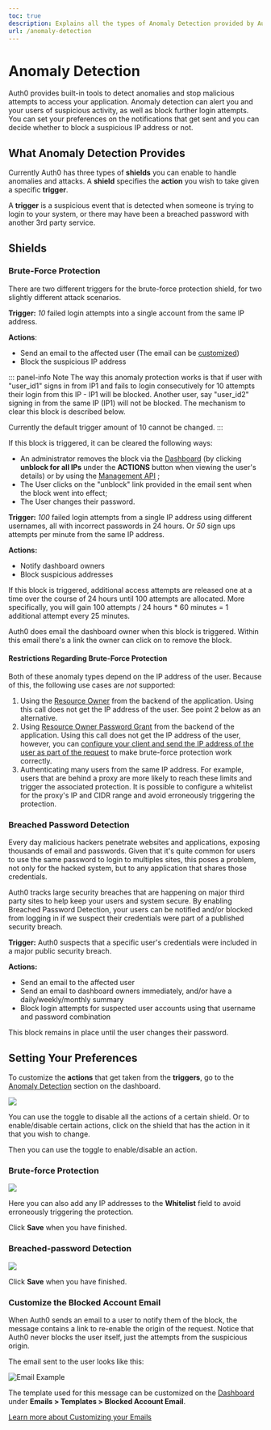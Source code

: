 ```yaml
---
toc: true
description: Explains all the types of Anomaly Detection provided by Auth0 and how to enable them.
url: /anomaly-detection
---
```


# Anomaly Detection

Auth0 provides built-in tools to detect anomalies and stop malicious attempts to access your application. Anomaly detection can alert you and your users of suspicious activity, as well as block further login attempts. You can set your preferences on the notifications that get sent and you can decide whether to block a suspicious IP address or not.

## What Anomaly Detection Provides

Currently Auth0 has three types of **shields** you can enable to handle anomalies and attacks.  A **shield** specifies the **action** you wish to take given a specific **trigger**.

A **trigger** is a suspicious event that is detected when someone is trying to login to your system, or there may have been a breached password with another 3rd party service.

## Shields

### Brute-Force Protection
There are two different triggers for the brute-force protection shield, for two slightly different attack scenarios.

**Trigger:** *10* failed login attempts into a single account from the same IP address.

**Actions**:
* Send an email to the affected user (The email can be [customized](#customize-the-blocked-account-email))
* Block the suspicious IP address

::: panel-info Note
The way this anomaly protection works is that if user with "user_id1" signs in from IP1 and fails to login consecutively for 10 attempts their login from this IP - IP1 will be blocked. Another user, say "user_id2" signing in from the same IP (IP1) will not be blocked. The mechanism to clear this block is described below.

Currently the default trigger amount of 10 cannot be changed.
:::

If this block is triggered, it can be cleared the following ways:

* An administrator removes the block via the [Dashboard](${manage_url}) (by clicking **unblock for all IPs** under the **ACTIONS** button when viewing the user's details) or by using the [Management API](/api/management/v2#!/User_Blocks/delete_user_blocks) ;
* The User clicks on the "unblock" link provided in the email sent when the block went into effect;
* The User changes their password.


**Trigger:** *100* failed login attempts from a single IP address using different usernames, all with incorrect passwords in 24 hours. Or *50* sign ups attempts per minute from the same IP address.

**Actions:**
* Notify dashboard owners
* Block suspicious addresses

If this block is triggered, additional access attempts are released one at a time over the course of 24 hours until 100 attempts are allocated. More specifically, you will gain 100 attempts / 24 hours * 60 minutes = 1 additional attempt every 25 minutes.

Auth0 does email the dashboard owner when this block is triggered. Within this email there's a link the owner can click on to remove the block.

#### Restrictions Regarding Brute-Force Protection

Both of these anomaly types depend on the IP address of the user. Because of this, the following use cases are *not* supported:

1. Using the [Resource Owner](/api/authentication#resource-owner) from the backend of the application. Using this call does not get the IP address of the user. See point 2 below as an alternative.
2. Using [Resource Owner Password Grant](/api-auth/grant/password) from the backend of the application. Using this call does not get the IP address of the user, however, you can [configure your client and send the IP address of the user as part of the request](/api-auth/tutorials/using-resource-owner-password-from-server-side) to make brute-force protection work correctly.
3. Authenticating many users from the same IP address. For example, users that are behind a proxy are more likely to reach these limits and trigger the associated protection. It is possible to configure a whitelist for the proxy's IP and CIDR range and avoid erroneously triggering the protection.

### Breached Password Detection

Every day malicious hackers penetrate websites and applications, exposing thousands of email and passwords. Given that it's quite common for users to use the same password to login to multiples sites, this poses a problem, not only for the hacked system, but to any application that shares those credentials.

Auth0 tracks large security breaches that are happening on major third party sites to help keep your users and system secure. By enabling Breached Password Detection, your users can be notified and/or blocked from logging in if we suspect their credentials were part of a published security breach.

**Trigger:** Auth0 suspects that a specific user's credentials were included in a major public security breach.

**Actions:**
* Send an email to the affected user
* Send an email to dashboard owners immediately, and/or have a daily/weekly/monthly summary
* Block login attempts for suspected user accounts using that username and password combination

This block remains in place until the user changes their password.

## Setting Your Preferences

To customize the **actions** that get taken from the **triggers**, go to the [Anomaly Detection](${manage_url}/#/anomaly) section on the dashboard.

![](/media/articles/anomaly-detection/anomaly-detection-overview.png)

You can use the toggle to disable all the actions of a certain shield. Or to enable/disable certain actions, click on the shield that has the action in it that you wish to change.

Then you can use the toggle to enable/disable an action.

### Brute-force Protection

![](/media/articles/anomaly-detection/brute-force-shield.png)

Here you can also add any IP addresses to the **Whitelist** field to avoid erroneously triggering the protection.

Click **Save** when you have finished.

### Breached-password Detection

![](/media/articles/anomaly-detection/breached-password-shield.png)

Click **Save** when you have finished.

### Customize the Blocked Account Email

When Auth0 sends an email to a user to notify them of the block, the message contains a link to re-enable the origin of the request. Notice that Auth0 never blocks the user itself, just the attempts from the suspicious origin.

The email sent to the user looks like this:

![Email Example](/media/articles/brute-force-protection/bfp-2015-12-29_1832.png)

The template used for this message can be customized on the [Dashboard](${manage_url}/#/emails) under __Emails > Templates > Blocked Account Email__.

[Learn more about Customizing your Emails](/email/templates)

